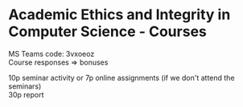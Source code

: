 # Academic Ethics and Integrity in Computer Science - Courses
MS Teams code: 3vxoeoz  
Course responses => bonuses     

10p seminar activity or 7p online assignments (if we don't attend the seminars)     
30p report  




